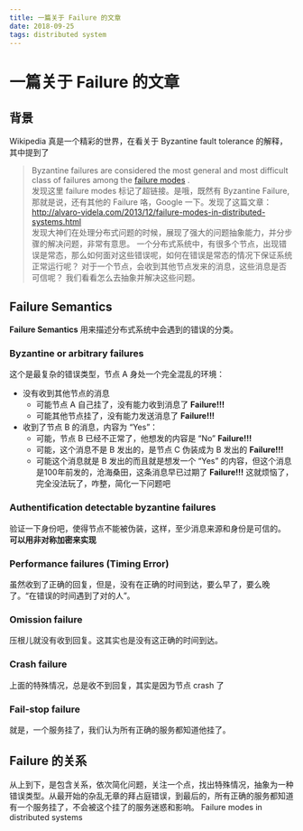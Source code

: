 ```yaml
---
title: 一篇关于 Failure 的文章
date: 2018-09-25
tags: distributed system
---
```


# 一篇关于 Failure 的文章
## 背景
Wikipedia 真是一个精彩的世界，在看关于 Byzantine fault tolerance 的解释，其中提到了
> Byzantine failures are considered the most general and most difficult class of failures among the  [failure modes](https://en.m.wikipedia.org/wiki/Failure_cause) .   
发现这里 failure modes 标记了超链接。是哦，既然有 Byzantine Failure, 那就是说，还有其他的 Failure 咯，Google 一下。发现了这篇文章：
> http://alvaro-videla.com/2013/12/failure-modes-in-distributed-systems.html  
发现大神们在处理分布式问题的时候，展现了强大的问题抽象能力，并分步骤的解决问题，非常有意思。
一个分布式系统中，有很多个节点，出现错误是常态，那么如何面对这些错误呢，如何在错误是常态的情况下保证系统正常运行呢？
对于一个节点，会收到其他节点发来的消息，这些消息是否可信呢？
我们看看怎么去抽象并解决这些问题。

## Failure Semantics
**Failure Semantics** 用来描述分布式系统中会遇到的错误的分类。

### Byzantine or arbitrary failures
 这个是最复杂的错误类型，节点 A 身处一个完全混乱的环境：
- 没有收到其他节点的消息
	- 可能节点 A 自己挂了，没有能力收到消息了 **Failure!!!**
	- 可能其他节点挂了，没有能力发送消息了 **Failure!!!**
- 收到了节点 B 的消息，内容为 “Yes”：
	- 可能，节点 B 已经不正常了，他想发的内容是 “No” **Failure!!!**
	- 可能，这个消息不是 B 发出的，是节点 C 伪装成为 B 发出的 **Failure!!!**
	- 可能这个消息就是 B 发出的而且就是想发一个 “Yes” 的内容，但这个消息是100年前发的，沧海桑田，这条消息早已过期了 **Failure!!!**
这就烦恼了，完全没法玩了，咋整，简化一下问题吧

### Authentification detectable byzantine failures
验证一下身份吧，使得节点不能被伪装，这样，至少消息来源和身份是可信的。 __可以用非对称加密来实现__

### Performance failures (Timing Error)
虽然收到了正确的回复，但是，没有在正确的时间到达，要么早了，要么晚了。“在错误的时间遇到了对的人”。

### Omission failure
压根儿就没有收到回复。这其实也是没有这正确的时间到达。

### Crash failure
上面的特殊情况，总是收不到回复，其实是因为节点 crash 了

### Fail-stop failure
就是，一个服务挂了，我们认为所有正确的服务都知道他挂了。

## Failure 的关系
从上到下，是包含关系，依次简化问题，关注一个点，找出特殊情况，抽象为一种错误类型。从最开始的杂乱无章的拜占庭错误，到最后的，所有正确的服务都知道有一个服务挂了，不会被这个挂了的服务迷惑和影响。
Failure modes in distributed systems

